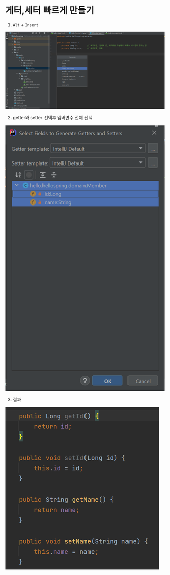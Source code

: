 # 게터,세터 빠르게 만들기
1. `Alt` + `Insert`

![](image/1.png)

2. getter와 setter 선택후 멤버변수 전체 선택

![](image/2.png)

3. 결과

![](image/3.png)